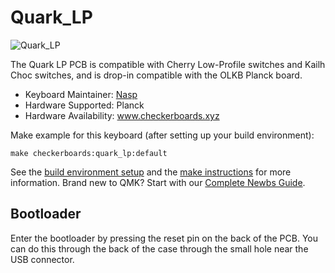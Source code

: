 # Quark_LP

![Quark_LP](https://i.imgur.com/EgdbzxE.png)

The Quark LP PCB is compatible with Cherry Low-Profile switches and Kailh Choc switches, and is drop-in compatible with the OLKB Planck board. 

* Keyboard Maintainer: [Nasp](https://github.com/npspears)
* Hardware Supported: Planck
* Hardware Availability: www.checkerboards.xyz

Make example for this keyboard (after setting up your build environment):

    make checkerboards:quark_lp:default

See the [build environment setup](https://docs.qmk.fm/#/getting_started_build_tools) and the [make instructions](https://docs.qmk.fm/#/getting_started_make_guide) for more information. Brand new to QMK? Start with our [Complete Newbs Guide](https://docs.qmk.fm/#/newbs).

## Bootloader
Enter the bootloader by pressing the reset pin on the back of the PCB. You can do this through the back of the case through the small hole near the USB connector. 
